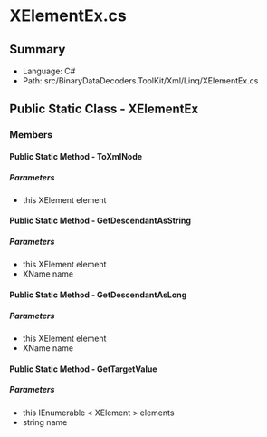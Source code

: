 ﻿# XElementEx.cs

## Summary

* Language: C#
* Path: src/BinaryDataDecoders.ToolKit/Xml/Linq/XElementEx.cs

## Public Static Class - XElementEx

### Members

#### Public Static Method - ToXmlNode

#####  Parameters

 - this XElement element 

#### Public Static Method - GetDescendantAsString

#####  Parameters

 - this XElement element 
 - XName name 

#### Public Static Method - GetDescendantAsLong

#####  Parameters

 - this XElement element 
 - XName name 

#### Public Static Method - GetTargetValue

#####  Parameters

 - this IEnumerable < XElement > elements 
 - string name 

